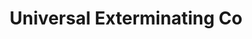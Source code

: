 ---
title: "Universal Exterminating Co"
url: /mechanicsville/universal-exterminating-co/
shop: Schädlingsbekämpfung
---